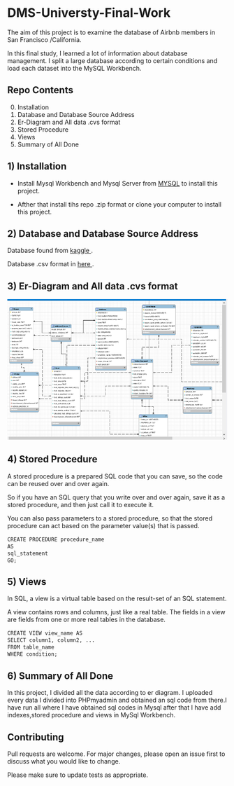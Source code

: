 # DMS-Universty-Final-Work


The aim of this  project is to examine the database of Airbnb  members in                                    San Francisco /California.

In this final study, I learned a lot of information about database management. I split a large database according to certain conditions and load each dataset into the MySQL Workbench.

## Repo Contents

0) Installation
1) Database and Database Source Address
2) Er-Diagram and All data .cvs format
3) Stored Procedure
4) Views 
5) Summary of All Done





## 1) Installation

* Install Mysql Workbench and Mysql Server from  [MYSQL](https://www.mysql.com/downloads/) to install this project.

* Afther that install tihs repo .zip format or clone your computer to install this project.

## 2) Database and Database Source Address

 Database found from [kaggle ](https://www.kaggle.com/jeploretizo/san-francisco-airbnb-listings).

Database .csv format in [here ](https://www.kaggle.com/jeploretizo/san-francisco-airbnb-listings).

## 3) Er-Diagram and All data .cvs format
 ![alt text](https://github.com/mfurkan60/DMS-Universty-Final-Work/blob/main/Er%20Diagram/Er%20Diagram.png?raw=true)

## 4) Stored Procedure
  A stored procedure is a prepared SQL code that you can save, so the code can be reused over and over again.

So if you have an SQL query that you write over and over again, save it as a stored procedure, and then just call it to execute it.

You can also pass parameters to a stored procedure, so that the stored procedure can act based on the parameter value(s) that is passed.

``` 
CREATE PROCEDURE procedure_name
AS
sql_statement
GO;

```

## 5) Views
In SQL, a view is a virtual table based on the result-set of an SQL statement.

A view contains rows and columns, just like a real table. The fields in a view are fields from one or more real tables in the database.

``` 
CREATE VIEW view_name AS
SELECT column1, column2, ...
FROM table_name
WHERE condition;

```

## 6) Summary of All Done

In this project, I divided all the data according to er diagram. I uploaded every data I divided into PHPmyadmin and obtained an sql code from there.I have run all where I have obtained sql codes in Mysql
after that I have add indexes,stored procedure and views in MySql Workbench.
 
## Contributing
Pull requests are welcome. For major changes, please open an issue first to discuss what you would like to change.

Please make sure to update tests as appropriate.

 
